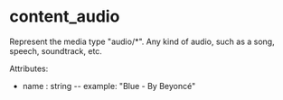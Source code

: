 # content_audio

Represent the media type "audio/*". Any kind of audio, such as a song, speech, soundtrack, etc.

Attributes:

* name : string -- example: "Blue - By Beyoncé"
